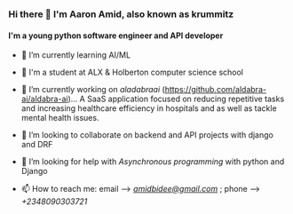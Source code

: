 ### Hi there 👋 I'm Aaron Amid, also known as krummitz

<!--
**AmidBidee/AmidBidee** is a ✨ _special_ ✨ repository because its `README.md` (this file) appears on your GitHub profile.

Here are some ideas to get you started:

- 🌱 I’m currently learning ...
- 
- 🤔 I’m looking for help with ...
- 💬 Ask me about ...
- 📫 How to reach me: ...
- 😄 Pronouns: ...
- ⚡ Fun fact: ...
-->
#### I'm a young python software engineer and API developer

- 🌱 I’m currently learning AI/ML

- 🎒 I'm a student at ALX & Holberton computer science school

- 🔭 I’m currently working on *aladabraai* (https://github.com/aldabra-ai/aldabra-ai)... A SaaS application focused on reducing repetitive tasks and increasing healthcare efficiency in hospitals and as well as tackle mental health issues.

- 👯 I’m looking to collaborate on backend and API projects with django and DRF

- 🤔 I’m looking for help with *Asynchronous programming* with python and Django

- 📫 How to reach me: email --> *amidbidee@gmail.com* ; phone --> *+2348090303721*

